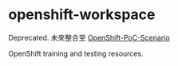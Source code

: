 # openshift-workspace

Deprecated. 未來整合至 [OpenShift-PoC-Scenario](https://github.com/CCChou/OpenShift-PoC-Scenario)

OpenShift training and testing resources.

